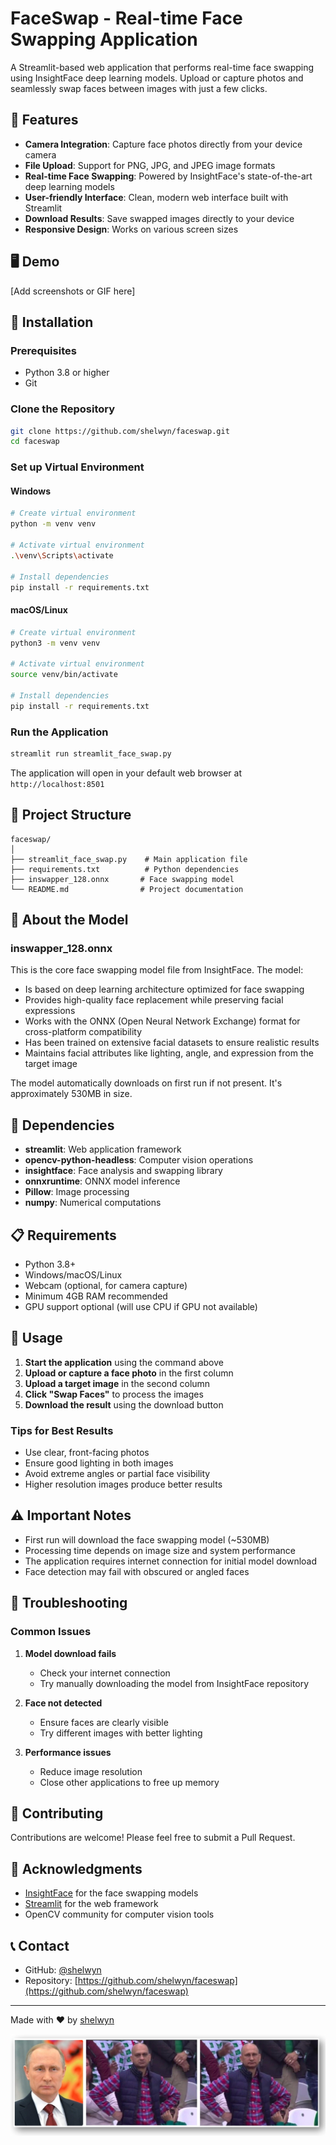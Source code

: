 # FaceSwap - Real-time Face Swapping Application

A Streamlit-based web application that performs real-time face swapping using InsightFace deep learning models. Upload or capture photos and seamlessly swap faces between images with just a few clicks.

## 🌟 Features

- **Camera Integration**: Capture face photos directly from your device camera
- **File Upload**: Support for PNG, JPG, and JPEG image formats
- **Real-time Face Swapping**: Powered by InsightFace's state-of-the-art deep learning models
- **User-friendly Interface**: Clean, modern web interface built with Streamlit
- **Download Results**: Save swapped images directly to your device
- **Responsive Design**: Works on various screen sizes

## 🖥️ Demo

[Add screenshots or GIF here]

## 🚀 Installation

### Prerequisites

- Python 3.8 or higher
- Git

### Clone the Repository

```bash
git clone https://github.com/shelwyn/faceswap.git
cd faceswap
```

### Set up Virtual Environment

#### Windows

```bash
# Create virtual environment
python -m venv venv

# Activate virtual environment
.\venv\Scripts\activate

# Install dependencies
pip install -r requirements.txt
```

#### macOS/Linux

```bash
# Create virtual environment
python3 -m venv venv

# Activate virtual environment
source venv/bin/activate

# Install dependencies
pip install -r requirements.txt
```

### Run the Application

```bash
streamlit run streamlit_face_swap.py
```

The application will open in your default web browser at `http://localhost:8501`

## 📁 Project Structure

```
faceswap/
│
├── streamlit_face_swap.py    # Main application file
├── requirements.txt          # Python dependencies
├── inswapper_128.onnx       # Face swapping model
└── README.md                # Project documentation
```

## 🧠 About the Model

### inswapper_128.onnx

This is the core face swapping model file from InsightFace. The model:

- Is based on deep learning architecture optimized for face swapping
- Provides high-quality face replacement while preserving facial expressions
- Works with the ONNX (Open Neural Network Exchange) format for cross-platform compatibility
- Has been trained on extensive facial datasets to ensure realistic results
- Maintains facial attributes like lighting, angle, and expression from the target image

The model automatically downloads on first run if not present. It's approximately 530MB in size.

## 🔧 Dependencies

- **streamlit**: Web application framework
- **opencv-python-headless**: Computer vision operations
- **insightface**: Face analysis and swapping library
- **onnxruntime**: ONNX model inference
- **Pillow**: Image processing
- **numpy**: Numerical computations

## 📋 Requirements

- Python 3.8+
- Windows/macOS/Linux
- Webcam (optional, for camera capture)
- Minimum 4GB RAM recommended
- GPU support optional (will use CPU if GPU not available)

## 🎯 Usage

1. **Start the application** using the command above
2. **Upload or capture a face photo** in the first column
3. **Upload a target image** in the second column
4. **Click "Swap Faces"** to process the images
5. **Download the result** using the download button

### Tips for Best Results

- Use clear, front-facing photos
- Ensure good lighting in both images
- Avoid extreme angles or partial face visibility
- Higher resolution images produce better results

## ⚠️ Important Notes

- First run will download the face swapping model (~530MB)
- Processing time depends on image size and system performance
- The application requires internet connection for initial model download
- Face detection may fail with obscured or angled faces

## 🐛 Troubleshooting

### Common Issues

1. **Model download fails**
   - Check your internet connection
   - Try manually downloading the model from InsightFace repository

2. **Face not detected**
   - Ensure faces are clearly visible
   - Try different images with better lighting

3. **Performance issues**
   - Reduce image resolution
   - Close other applications to free up memory

## 🤝 Contributing

Contributions are welcome! Please feel free to submit a Pull Request.


## 🙏 Acknowledgments

- [InsightFace](https://github.com/deepinsight/insightface) for the face swapping models
- [Streamlit](https://streamlit.io/) for the web framework
- OpenCV community for computer vision tools

## 📞 Contact

- GitHub: [@shelwyn](https://github.com/shelwyn)
- Repository: [https://github.com/shelwyn/faceswap](https://github.com/shelwyn/faceswap)

---

Made with ❤️ by [shelwyn](https://github.com/shelwyn)

![Image 1](1.jpg)
